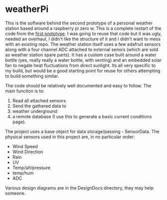 # weatherPi
This is the software behind the second prototype of a personal weather station based around a raspberry pi zero w. This is a complete restart of the code from the [first prototype](https://github.com/dirtchild/rpi_projects/tree/master/weather.piZero). I was going to reuse that code but it was ugly, needed an overhaul, I didn't like the structure of it and I didn't want to mess with an existing repo. The weather station itself uses a few adafruit sensors along with a four channel ADC attached to external senors (which are sold as weather station spare parts). It has a custom case built around a water bottle (yes, really really a water bottle, with venting) and an embedded solar fan to negate heat fluctuations from direct sunlight. Its all very specific to my build, but would be a good starting point for reuse for others attempting to build something similar.


The code should be relatively well documented and easy to follow. The main funciton is to:

1. Read all attached sensors
1. Send the gathered data to
  1. weather underground 
  1. a remote database (I use this to generate a basic current conditions page). 

The project uses a base object for data storage/passing - SensorData. The physical sensors used in this project are, in no particular order:

* Wind Speed 
* Wind Direction
* Rain
* UV
* Temp/alt/pressure
* temp/hum
* ADC

Various design diagrams are in the DesignDocs directory, they may help someone.

